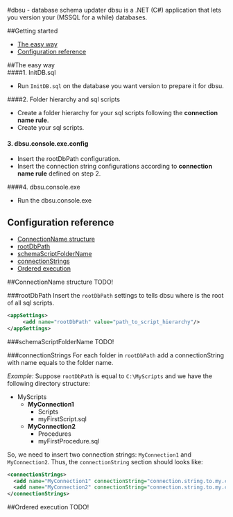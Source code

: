 #dbsu - database schema updater
dbsu is a .NET (C#) application that lets you version your (MSSQL for a while) databases.

##Getting started 
  - [The easy way](#the-easy-way)
  - [Configuration reference](#configuration-reference)


##The easy way  
####1. InitDB.sql
  - Run `InitDB.sql` on the database you want version to prepare it for dbsu.

####2. Folder hierarchy and sql scripts
  - Create a folder hierarchy for your sql scripts following the **connection name rule**.
  - Create your sql scripts.

#### 3. dbsu.console.exe.config
  - Insert the rootDbPath configuration.
  - Insert the connection string configurations according to **connection name rule** defined on step 2.

####4. dbsu.console.exe
  - Run the dbsu.console.exe



## Configuration reference
- [ConnectionName structure](#connectionname-structure)
- [rootDbPath](#rootdbpath)
- [schemaScriptFolderName](#schemascriptfoldername)
- [connectionStrings](#connectionstrings)
- [Ordered execution](#ordered-execution)


##ConnectionName structure
TODO!

###rootDbPath
Insert the `rootDbPath` settings to tells dbsu where is the root of all sql scripts.
```XML
<appSettings>
     <add name="rootDbPath" value="path_to_script_hierarchy"/>
</appSettings>
```
###schemaScriptFolderName
TODO!


###connectionStrings
For each folder in `rootDbPath` add a connectionString with name equals to the folder name.

*Example:* Suppose `rootDbPath` is equal to `C:\MyScripts` and we have  the following directory structure:

- MyScripts
  - **MyConnection1**
    -  Scripts
      - myFirstScript.sql
  - **MyConnection2**
    -  Procedures
      - myFirstProcedure.sql 

So, we need to insert two connection strings: `MyConnection1` and `MyConnection2`. Thus, the `connectionString` section should looks like:

```XML
<connectionStrings>
  <add name="MyConnection1" connectionString="connection.string.to.my.connection1"/>
  <add name="MyConnection2" connectionString="connection.string.to.my.connection2"/>
</connectionStrings>
```

##Ordered execution
TODO!
